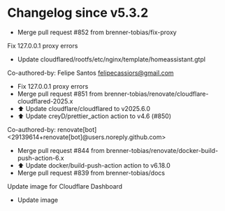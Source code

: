 # Changelog since v5.3.2
- Merge pull request #852 from brenner-tobias/fix-proxy

Fix 127.0.0.1 proxy errors 
- Update cloudflared/rootfs/etc/nginx/template/homeassistant.gtpl

Co-authored-by: Felipe Santos <felipecassiors@gmail.com> 
- Fix 127.0.0.1 proxy errors 
- Merge pull request #851 from brenner-tobias/renovate/cloudflare-cloudflared-2025.x 
- ⬆️ Update cloudflare/cloudflared to v2025.6.0 
- ⬆️ Update creyD/prettier_action action to v4.6 (#850)

Co-authored-by: renovate[bot] <29139614+renovate[bot]@users.noreply.github.com> 
- Merge pull request #844 from brenner-tobias/renovate/docker-build-push-action-6.x 
- ⬆️ Update docker/build-push-action action to v6.18.0 
- Merge pull request #839 from brenner-tobias/docs

Update image for Cloudflare Dashboard 
- Update image 
